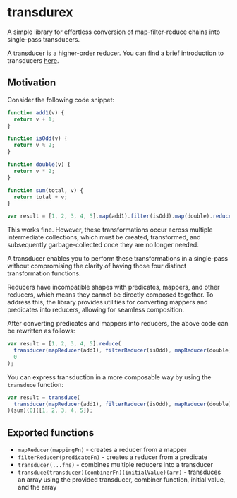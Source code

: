 # transdurex

A simple library for effortless conversion of map-filter-reduce chains into single-pass transducers.

A transducer is a higher-order reducer. You can find a brief introduction to transducers [here](https://clojure.org/reference/transducers).

## Motivation

Consider the following code snippet:

```javascript
function add1(v) {
  return v + 1;
}

function isOdd(v) {
  return v % 2;
}

function double(v) {
  return v * 2;
}

function sum(total, v) {
  return total + v;
}

var result = [1, 2, 3, 4, 5].map(add1).filter(isOdd).map(double).reduce(sum, 0);
```

This works fine. However, these transformations occur across multiple intermediate collections, which must be created, transformed, and subsequently garbage-collected once they are no longer needed.

A transducer enables you to perform these transformations in a single-pass without compromising the clarity of having those four distinct transformation functions.

Reducers have incompatible shapes with predicates, mappers, and other reducers, which means they cannot be directly composed together. To address this, the library provides utilities for converting mappers and predicates into reducers, allowing for seamless composition.

After converting predicates and mappers into reducers, the above code can be rewritten as follows:

```javascript
var result = [1, 2, 3, 4, 5].reduce(
  transducer(mapReducer(add1), filterReducer(isOdd), mapReducer(double))(sum),
  0
);
```

You can express transduction in a more composable way by using the `transduce` function:

```javascript
var result = transduce(
  transducer(mapReducer(add1), filterReducer(isOdd), mapReducer(double))
)(sum)(0)([1, 2, 3, 4, 5]);
```

## Exported functions

- `mapReducer(mappingFn)` - creates a reducer from a mapper
- `filterReducer(predicateFn)` - creates a reducer from a predicate
- `transducer(...fns)` - combines multiple reducers into a transducer
- `transduce(transducer)(combinerFn)(initialValue)(arr)` - transduces an array using the provided transducer, combiner function, initial value, and the array
